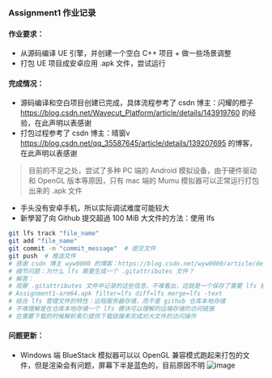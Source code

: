 ### Assignment1 作业记录
#### 作业要求：
- 从源码编译 UE 引擎，并创建一个空白 C++ 项目 + 做一些场景调整
- 打包 UE 项目成安卓应用 .apk 文件，尝试运行

#### 完成情况：
- 源码编译和空白项目创建已完成，具体流程参考了 csdn 博主：闪耀的橙子 https://blog.csdn.net/Wavecut_Platform/article/details/143919760 的经验，在此声明以表感谢
- 打包过程参考了 csdn 博主：晴窗v https://blog.csdn.net/qq_35587645/article/details/139207695 的博客，在此声明以表感谢
> 目前的不足之处，尝试了多种 PC 端的 Android 模拟设备，由于硬件驱动和 OpenGL 版本等原因，只有 mac 端的 Mumu 模拟器可以正常运行打包出来的 .apk 文件
- 手头没有安卓手机，所以实际调试难度可能较大
- 新學習了向 Github 提交超過 100 MiB 大文件的方法：使用 lfs
``` bash
git lfs track "file_name"  
git add "file_name" 
git commit -m "commit_message"  # 提交文件
git push  # 推送文件
# 感谢 csdn 博主 wyw0000 的博客：https://blog.csdn.net/wyw0000/article/details/132719319
# 细节问题：为什么 lfs 需要生成一个 .gitattributes 文件？
# 解答：
# 观察 .gitattributes 文件中记录的这些信息，不难看出，这就是一个保存了需要 lfs 模块管理的大文件的类似索引的记录文件
# Assignment1-arm64.apk filter=lfs diff=lfs merge=lfs -text
# 结合 lfs 管理文件的特性：远程服务器存储，而不是 github 仓库本地存储
# 不难理解是在仓库本地存储一个 lfs 模块可以理解的远端存储的访问链接
# 在需要下载的时候解析索引提供下载链接来完成对大文件的访问操作
```

#### 问题更新：
- Windows 端 BlueStack 模拟器可以以 OpenGL 兼容模式跑起来打包的文件，但是渲染会有问题，屏幕下半是蓝色的，目前原因不明
![image](https://github.com/user-attachments/assets/20124be4-800b-4b2d-a1c2-0aa3a5ab2656)

